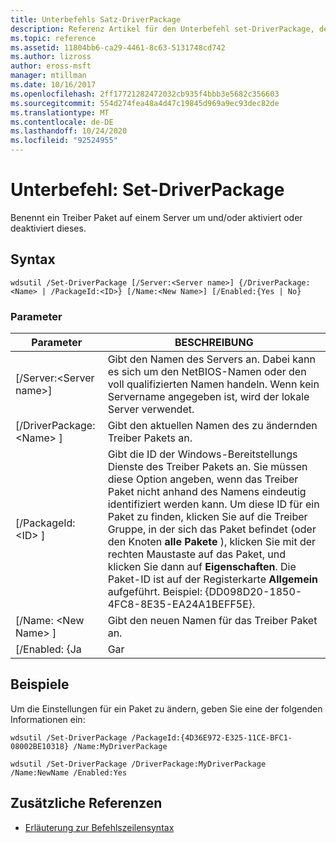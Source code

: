 ```yaml
---
title: Unterbefehls Satz-DriverPackage
description: Referenz Artikel für den Unterbefehl set-DriverPackage, der ein Treiber Paket auf einem Server umbenennt und/oder aktiviert oder deaktiviert.
ms.topic: reference
ms.assetid: 11804bb6-ca29-4461-8c63-5131748cd742
ms.author: lizross
author: eross-msft
manager: mtillman
ms.date: 10/16/2017
ms.openlocfilehash: 2ff17721282472032cb935f4bbb3e5682c356603
ms.sourcegitcommit: 554d274fea48a4d47c19845d969a9ec93dec82de
ms.translationtype: MT
ms.contentlocale: de-DE
ms.lasthandoff: 10/24/2020
ms.locfileid: "92524955"
---
```

# <a name="subcommand-set-driverpackage"></a>Unterbefehl: Set-DriverPackage

Benennt ein Treiber Paket auf einem Server um und/oder aktiviert oder deaktiviert dieses.

## <a name="syntax"></a>Syntax

```
wdsutil /Set-DriverPackage [/Server:<Server name>] {/DriverPackage:<Name> | /PackageId:<ID>} [/Name:<New Name>] [/Enabled:{Yes | No}
```

### <a name="parameters"></a>Parameter

|        Parameter         |                                                                                                                                                                                                               BESCHREIBUNG                                                                                                                                                                                                                |
|--------------------------|------------------------------------------------------------------------------------------------------------------------------------------------------------------------------------------------------------------------------------------------------------------------------------------------------------------------------------------------------------------------------------------------------------------------------------------|
| [/Server:\<Server name>] |                                                                                                                                                 Gibt den Namen des Servers an. Dabei kann es sich um den NetBIOS-Namen oder den voll qualifizierten Namen handeln. Wenn kein Servername angegeben ist, wird der lokale Server verwendet.                                                                                                                                                 |
| [/DriverPackage: \<Name> ] |                                                                                                                                                                                       Gibt den aktuellen Namen des zu ändernden Treiber Pakets an.                                                                                                                                                                                        |
|    [/PackageId: \<ID> ]    | Gibt die ID der Windows-Bereitstellungs Dienste des Treiber Pakets an. Sie müssen diese Option angeben, wenn das Treiber Paket nicht anhand des Namens eindeutig identifiziert werden kann. Um diese ID für ein Paket zu finden, klicken Sie auf die Treiber Gruppe, in der sich das Paket befindet (oder den Knoten **alle Pakete** ), klicken Sie mit der rechten Maustaste auf das Paket, und klicken Sie dann auf **Eigenschaften**. Die Paket-ID ist auf der Registerkarte **Allgemein** aufgeführt. Beispiel: {DD098D20-1850-4FC8-8E35-EA24A1BEFF5E}. |
|   [/Name: \<New Name> ]    |                                                                                                                                                                                              Gibt den neuen Namen für das Treiber Paket an.                                                                                                                                                                                              |
|      [/Enabled: {Ja      |                                                                                                                                                                                                                   Gar                                                                                                                                                                                                                    |

## <a name="examples"></a>Beispiele

Um die Einstellungen für ein Paket zu ändern, geben Sie eine der folgenden Informationen ein:
```
wdsutil /Set-DriverPackage /PackageId:{4D36E972-E325-11CE-BFC1-08002BE10318} /Name:MyDriverPackage
```
```
wdsutil /Set-DriverPackage /DriverPackage:MyDriverPackage /Name:NewName /Enabled:Yes
```

## <a name="additional-references"></a>Zusätzliche Referenzen

- [Erläuterung zur Befehlszeilensyntax](command-line-syntax-key.md)